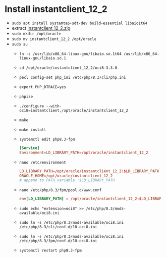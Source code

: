 # Install instantclient_12_2

- `sudo apt install systemtap-sdt-dev build-essential libaio1t64`
- extract [instantclient_12_2.zip](../app/instantclient_12_2.zip)
- `sudo mkdir /opt/oracle`
- `sudo mv instantclient_12_2 /opt/oracle`
- `sudo su`
  - `ln -s /usr/lib/x86_64-linux-gnu/libaio.so.1t64 /usr/lib/x86_64-linux-gnu/libaio.so.1`
  - `cd /opt/oracle/instantclient_12_2/oci8-3.3.0`
  - `pecl config-set php_ini /etc/php/8.3/cli/php.ini`
  - `export PHP_DTRACE=yes`
  - `phpize`
  - `./configure --with-oci8=instantclient,/opt/oracle/instantclient_12_2`
  - `make`
  - `make install`
  - `systemctl edit php8.3-fpm`

    ```.conf
    [Service]
    Environment=LD_LIBRARY_PATH=/opt/oracle/instantclient_12_2
    ```

  - `nano /etc/environment`

    ```.conf
    LD_LIBRARY_PATH=/opt/oracle/instantclient_12_2:$LD_LIBRARY_PATH
    ORACLE_HOME=/opt/oracle/instantclient_12_2
    # append to PATH variable :$LD_LIBRARY_PATH
    ```

  - `nano /etc/php/8.3/fpm/pool.d/www.conf`

    ```.conf
    env[LD_LIBRARY_PATH] = /opt/oracle/instantclient_12_2:$LD_LIBRARY_PATH
    ```

  - `sudo echo "extension=oci8" >> /etc/php/8.3/mods-available/oci8.ini`
  - `sudo ln -s /etc/php/8.3/mods-available/oci8.ini /etc/php/8.3/cli/conf.d/10-oci8.ini`
  - `sudo ln -s /etc/php/8.3/mods-available/oci8.ini /etc/php/8.3/fpm/conf.d/10-oci8.ini`
  - `systemctl restart php8.3-fpm`
